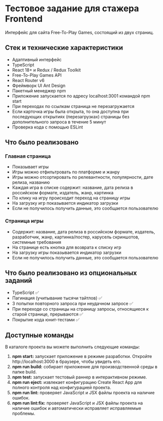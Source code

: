 # Тестовое задание для стажера Frontend

Интерфейс для сайта Free-To-Play Games, состоящий из двух страниц.

## Стек и технические характеристики
- Адаптивный интерфейс
- TypeScript
- React 18+ и Redux / Redux Toolkit
- Free-To-Play Games API
- React Router v6
- Фреймворк UI Ant Design
- Пакетный менеджер npm
- Приложение запускается по адресу localhost:3001 командой npm start
- При переходах по ссылкам страница не перезагружается
- Если карточка игры была открыта, то она доступна при последующих открытиях (перезагрузках) страницы без дополнительного запроса в течение 5 минут
- Проверка кода с помощью ESLint

## Что было реализовано

### Главная страница

- Показывает игры
- Игры можно отфильтровать по платформе и жанру
- Игры можно отсортировать по релевантности, популярности, дате релиза, названию
- Каждая игра в списке содержит: название, дата релиза в российском формате, издатель, жанр, картинка
- По клику на игру происходит переход на страницу игры
- На загрузку игр показывается индикатор загрузки
- Если не получилось получить данные, это сообщается пользователю

### Страница игры

- Содержит: название, дата релиза в российском формате, издатель, разработчик, жанр, картинка/постер, карусель скриншотов, системные требования
- На странице есть кнопка для возврата к списку игр
- На загрузку игры показывается индикатор загрузки
- Если не получилось получить данные, это сообщается пользователю

## Что было реализовано из опциональных заданий
- TypeScript ✅
- Пагинация (учитывание тысячи тайтлов) ✅
- 3 попытки повторного запроса при неудачном запросе ✅
- При переходе со страницы на страницу запросы, относящиеся к старой странице, прерываются ✅
- Покрытие кода юнит-тестами ✅

## Доступные команды
В каталоге проекта вы можете выполнить следующие команды:

1. **npm start:** запускает приложение в режиме разработки. Откройте http://localhost:3000 в браузере, чтобы увидеть его.
2. **npm run build:** собирает приложение для производственной среды в папке build.
3. **npm test:** запускает тестовый раннер в интерактивном режиме.
4. **npm run eject:** извлекает конфигурацию Create React App для полного контроля над конфигурацией проекта.
5. **npm run lint:** проверяет JavaScript и JSX файлы проекта на наличие ошибок.
6. **npm run lint:fix:** проверяет JavaScript и JSX файлы проекта на наличие ошибок и автоматически исправляет исправляемые проблемы.

